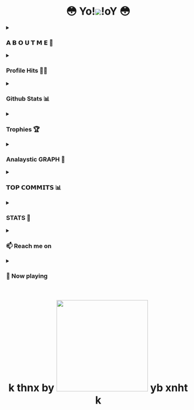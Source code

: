 <h1 align="center">😳 Yo!<img src="https://media.giphy.com/media/m9YZVin3cgIlPQzE2A/giphy.gif">!oY 😳</h1>
<details><summary><h3>𝗔 𝗕 𝗢 𝗨 𝗧 𝗠 𝗘 🥳</h3></summary>

👋 Hi, I’m SAHIL, Welcome to my GitHub Profile
<h3 align="center">A passionate frontend developer from India</h3>
<img align="right" alt="Coding" width="400" src="https://cdn.dribbble.com/users/1162077/screenshots/3848914/programmer.gif">
<h4 align="center">Hi there! I'm Sahil
I'm a developer,started programming in high school, and currently live in Jaunpur, up. I like open source, and most of the time I'm active on GitHub.</h4>

</details>

<details><summary><h3>Profile Hits 🥷🏻</h3></summary>
  
  [![Hits](https://count.getloli.com/get/@:sahill-op?theme=rule34)](https://sahill-op.github.io/sahil-op.github.io/)
</details>

<details><summary><h3>Github Stats 📊</h3></summary>

  [<img src="https://github-readme-stats.vercel.app/api?username=sahill-op&count_private=true&show_icons=true&theme=chartreuse-dark&custom_title=What%27s+the+craic?&include_all_commits=true&hide_border=true&bg_color=000000" width="49%">](https://github.com/sahill-op)  [<img src="https://github-readme-streak-stats.herokuapp.com/?user=sahill-op&theme=chartreuse-dark&hide_border=True&bg_color=000000" width="49%">](https://github.com/sahill-op)

</details>
</details>

<details><summary><h3>Trophies 🏆</h3></summary>
  
[![Github Trophies](https://github-profile-trophy.vercel.app/?username=sahill-op&theme=green&dark=true&margin-w=15&margin-h=10&row=1&column=6&count_private=true)](https://sahill-op.github.io/sahil-op.github.io/)

</details>
</details>

<details><summary><h3>Analaystic GRAPH 📙</h3></summary>

 [![Activity graph](https://github-readme-activity-graph.cyclic.app/graph?username=sahill-op&theme=react&area=true)](https://hellboy.me)


</details>

<details><summary><h3>𝗧𝗢𝗣 𝗖𝗢𝗠𝗠𝗜𝗧𝗦 📊</h3></summary>

[![My github stats](http://github-profile-summary-cards.vercel.app/api/cards/most-commit-language?username=sahill-op&theme=github_dark)](https://sahill-op.github.io/sahil-op.github.io/)

</details>
</details>

<details><summary><h3>STATS 📙</h3></summary>


## My Github Status📊
![Metrics](https://metrics.lecoq.io/sahill-op?template=classic&isocalendar=1&achievements=1&languages=1&code=1&followup=1&people=1&lines=1&introduction=1&tweets=1&base.indepth=false&base.hireable=false&isocalendar.duration=half-year&languages.limit=8&languages.threshold=0%25&languages.other=false&languages.colors=github&languages.sections=most-used&languages.indepth=false&languages.analysis.timeout=15&languages.categories=markup%2C%20programming&languages.recent.categories=markup%2C%20programming&languages.recent.load=300&languages.recent.days=14&followup.sections=repositories&followup.indepth=true&followup.archived=true&people.limit=24&people.identicons=false&people.identicons.hide=false&people.size=28&people.types=followers%2C%20following&people.shuffle=false&code.lines=12&code.load=400&code.days=3&code.visibility=all&achievements.threshold=C&achievements.secrets=true&achievements.display=detailed&achievements.limit=0&introduction.title=true&tweets.user=gfxravana&tweets.attachments=false&tweets.limit=2&config.timezone=Asia%2FColombo)
</details>
</details>

<details><summary><h3>📫 Reach me on
</h3></summary>

<p align="center">
  <a target="_blank"href="https://www.linkedin.com/"><img src="https://img.shields.io/badge/linkedin-%230077B5.svg?&style=for-the-badge&logo=linkedin&logoColor=white" /></a>&nbsp;&nbsp;&nbsp;&nbsp;
  <a target="_blank"href="https://twitter.com/"><img src="https://img.shields.io/badge/twitter-%231DA1F2.svg?&style=for-the-badge&logo=twitter&logoColor=white" /></a>&nbsp;&nbsp;&nbsp;&nbsp;
  <a href="mailto:sahilsingh56701@gmail.com?subject=Hello%20𝐒𝐚𝐡𝐢𝐥,%20From%20Github"><img src="https://img.shields.io/badge/gmail-%23D14836.svg?&style=for-the-badge&logo=gmail&logoColor=white" /></a>&nbsp;&nbsp;&nbsp;&nbsp;
  <a target="_blank"href="https://t.me/btw_sahil_x/2762?subject=Hello%20sahil,%20From%20github"><img src="https://img.shields.io/badge/Telegram-2CA5E0?style=for-the-badge&logo=telegram&logoColor=white" /></a>&nbsp;&nbsp;&nbsp;&nbsp;
</p>
</details>
</details>

<details><summary><h3>🎵 Now playing</h3></summary>

![Alt text](https://spotify-recently-played-readme.vercel.app/api?user=313jbavge7qdxinhgtjtlbd66bfy&unique={true|1|on|yes})

</details>

<h1 align="center">k thnx by <img src="https://tenor.com/view/zero-two-pro-paz-gif-23577863.gif" width="250"> yb xnht k</h1>
